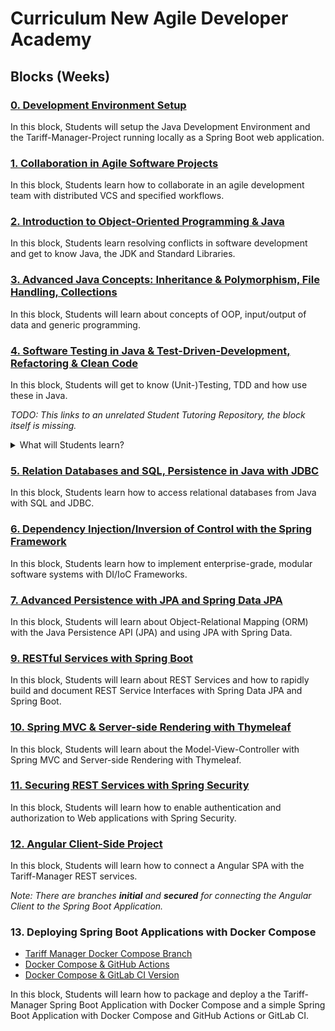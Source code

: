 # Curriculum New Agile Developer Academy


## Blocks (Weeks)

### [0. Development Environment Setup](blocks/0_Setup/content.md)

In this block, Students will setup the Java Development Environment and the Tariff-Manager-Project running locally as a Spring Boot web application.

### [1. Collaboration in Agile Software Projects](blocks/1_Collaboration/content.md)

In this block, Students learn how to collaborate in an agile development team with distributed VCS and specified workflows.

### [2. Introduction to Object-Oriented Programming & Java](blocks/2_Java_Intro/content.md)

In this block, Students learn resolving conflicts in software development and get to know Java, the JDK and Standard Libraries.

### [3. Advanced Java Concepts: Inheritance & Polymorphism, File Handling, Collections](blocks/3_Advanced_Java/content.md)

In this block, Students will learn about concepts of OOP, input/output of data and generic programming.

### [4. Software Testing in Java & Test-Driven-Development, Refactoring & Clean Code](https://github.com/WildCodeSchool/st-clever-testing-mocking-asserting)

In this block, Students will get to know (Unit-)Testing, TDD and how use these in Java.

_TODO: This links to an unrelated Student Tutoring Repository, the block itself is missing._

<details>
    <summary>What will Students learn?</summary>

* What is TDD?
* How to do TDD in Java and Spring (Boot)
* Refactoring, TDD & Clean Code
* Testcategories (Unit, Integration, ...) and Mocking
* Deep Dive: JUnit5, AssertJ, Mockito

</details>

### [5. Relation Databases and SQL, Persistence in Java with JDBC](blocks/5_Java_SQL_JDBC/content.md)

In this block, Students learn how to access relational databases from Java with SQL and JDBC.

### [6. Dependency Injection/Inversion of Control with the Spring Framework](blocks/6_Spring_Introduction/content.md)

In this block, Students learn how to implement enterprise-grade, modular software systems with DI/IoC Frameworks.

### [7. Advanced Persistence with JPA and Spring Data JPA](blocks/7_Spring_Data_JPA/content.md)

In this block, Students will learn about Object-Relational Mapping (ORM) with the Java Persistence API (JPA) and using JPA with Spring Data.

### [9. RESTful Services with Spring Boot](blocks/9_Spring_Boot_REST/content.md)

In this block, Students will learn about REST Services and how to rapidly build and document REST Service Interfaces with Spring Data JPA and Spring Boot.

### [10. Spring MVC & Server-side Rendering with Thymeleaf](blocks/10_REST_Client_HTMX/content.md)

In this block, Students will learn about the Model-View-Controller with Spring MVC and Server-side Rendering with Thymeleaf.

### [11. Securing REST Services with Spring Security](blocks/11_Securing_Spring_Security/content.md)

In this block, Students will learn how to enable authentication and authorization to Web applications with Spring Security. 

### [12. Angular Client-Side Project](https://github.com/WildCodeSchool/angular-tariff-manager-client)

In this block, Students will learn how to connect a Angular SPA with the Tariff-Manager REST services.

_Note: There are branches **initial** and **secured** for connecting the Angular Client to the Spring Boot Application._

### 13. Deploying Spring Boot Applications with Docker Compose 

* [Tariff Manager Docker Compose Branch](https://github.com/WildCodeSchool/java-tariff-manager/tree/docker_compose#docker-setup) 
* [Docker Compose & GitHub Actions](https://github.com/WildCodeSchool/skill2hire-docker-ghactions)
* [Docker Compose & GitLab CI Version](https://gitlab.com/ice09/skill2hire-docker-gitlabci)

In this block, Students will learn how to package and deploy a the Tariff-Manager Spring Boot Application with Docker Compose and a simple Spring Boot Application with Docker Compose and GitHub Actions or GitLab CI.
